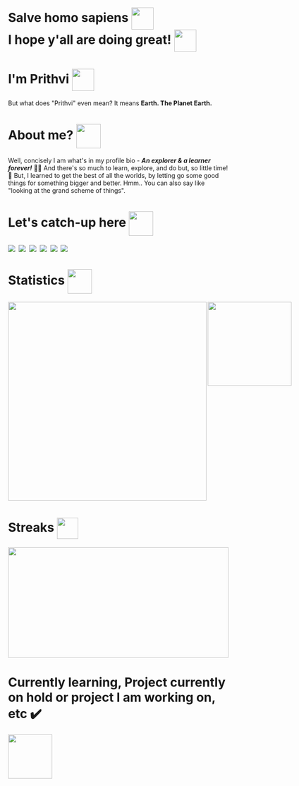 # Salve homo sapiens <img align="center" src="https://user-images.githubusercontent.com/50717968/152921789-0b78a2e7-19c2-4404-971b-32ed732cfdc9.png" height="50"/> <br /> I hope y'all are doing great! <img align="center" src="https://user-images.githubusercontent.com/50717968/152921620-0fb76432-38cd-4dce-bc9f-223b8fb79045.png" height="50" /> 

# I'm Prithvi <img align="center" src="https://user-images.githubusercontent.com/50717968/152921941-bbbdbaf9-5ce5-48d9-bd1e-a56e176ac0ca.png" height="50"/>
But what does "Prithvi" even mean? It means **Earth. The Planet Earth.**

# About me? <img align="center" src="https://user-images.githubusercontent.com/50717968/152670053-2981f442-b7f8-4e5e-85ac-8dbee19b5473.png" height="55"/>
Well, concisely I am what's in my profile bio - ***An explorer & a learner forever!***  📖✨ And there's so much to learn, explore, and do but, so little time! 🥺
But, I learned to get the best of all the worlds, by letting go some good things for something bigger and better. Hmm.. You can also say like "looking at the grand scheme of things".

# Let's catch-up here <img align="center" src="https://user-images.githubusercontent.com/50717968/152671851-5e016ed5-db13-4e48-8722-729fa4fd5879.png" height="55"/> 

<a href="mailto: kshatriyaprithviraj@outlook.com" target="_blank"><img align="center" src="https://img.shields.io/badge/Microsoft_Outlook-0078D4?style=for-the-badge&logo=microsoft-outlook&logoColor=white" /></a>&nbsp;
<a href="https://www.linkedin.com/in/prithvi-raj-3431a8162/" target="_blank"><img align="center" src="https://img.shields.io/badge/LinkedIn-0077B5?style=for-the-badge&logo=linkedin&logoColor=white" /></a>&nbsp;
<a href="https://pin.it/6i8YX0u" target="_blank"><img align="center" src="https://img.shields.io/badge/Pinterest-%23E60023.svg?&style=for-the-badge&logo=Pinterest&logoColor=white" /></a>&nbsp;
<a href="https://twitter.com/prithviation" target="_blank"><img align="center" src="https://img.shields.io/badge/Twitter-1DA1F2?style=for-the-badge&logo=twitter&logoColor=white" /></a>&nbsp;
<a href="https://t.me/prithviation" target="_blank"><img align="center" src="https://img.shields.io/badge/Telegram-2CA5E0?style=for-the-badge&logo=telegram&logoColor=white" /></a>&nbsp;
<a href="https://discord.com/users/Earthian#0777" target="_blank"><img align="center" src="https://img.shields.io/badge/Discord-5865F2?style=for-the-badge&logo=discord&logoColor=white" /></a>&nbsp;

# Statistics <img align="center" src="https://user-images.githubusercontent.com/50717968/152671984-bcb1bc8c-e7bf-41eb-bfa3-0cc2b2e7a3ed.png" height="55" />
<!-- Using html -->
<div style="display: flex; flex-direction: row;">
   <img align="center" src="https://github-readme-stats.vercel.app/api?username=Kshatriyaprithviraj&show_icons=true&theme=midnight-purple&hide_border=true" width="450" />
<img align="right" src="https://github-readme-stats.vercel.app/api/top-langs/?username=Kshatriyaprithviraj&langs_count=5&theme=algolia&hide_border=true&hide=html,ejs,pug,css,scss&layout=compact" height="190" />
</div>
<!-- <img src="https://github-readme-stats.vercel.app/api?username=Kshatriyaprithviraj&show_icons=true&theme=midnight-purple&hide_border=true" height="250" width="500" />
<img src="https://github-readme-stats.vercel.app/api/top-langs/?username=Kshatriyaprithviraj&langs_count=5&theme=algolia&hide_border=true&hide=html,ejs,pug,css,scss&layout=compact" height="220"/> -->

# Streaks <img align="center" src="https://user-images.githubusercontent.com/50717968/152920968-c7079bc5-7f07-4abb-b2ba-63a470cf6970.png" height="48" />
<img src="https://github-readme-streak-stats.herokuapp.com?user=Kshatriyaprithviraj&theme=holi-theme&hide_border=true&date_format=M%20j%5B%2C%20Y%5D" height="250" width="500" />


<!-- Direct link -->
<!-- [![Top Langs](https://github-readme-stats.vercel.app/api/top-langs/?username=Kshatriyaprithviraj&langs_count=5&theme=algolia&hide_border=true&hide=html,ejs,pug,scss&card_width=500)](https://github.com/anuraghazra/github-readme-stats) 
<!-- [![GitHub Streak](https://github-readme-streak-stats.herokuapp.com?user=Kshatriyaprithviraj&theme=holi-theme&hide_border=true&date_format=M%20j%5B%2C%20Y%5D)](https://git.io/streak-stats) -->


# Currently learning, Project currently on hold or project I am working on, etc ✔️
<img src="https://user-images.githubusercontent.com/50717968/152688757-ff139442-f83a-4f9f-9890-db7d819f530e.png" align="center" width="100" height="100" />


<!--
**Kshatriyaprithviraj/Kshatriyaprithviraj** is a ✨ _special_ ✨ repository because its `README.md` (this file) appears on your GitHub profile.

Here are some ideas to get you started:

- 🔭 I’m currently working on ...
- 🌱 I’m currently learning ...
- 👯 I’m looking to collaborate on ...
- 🤔 I’m looking for help with ...
- 💬 Ask me about ...
- 📫 How to reach me: ...
- 😄 Pronouns: ...
- ⚡ Fun fact: ...
-->
